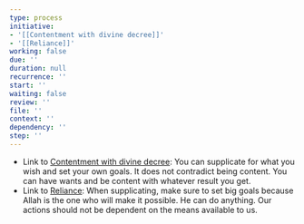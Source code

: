 ```yaml
---
type: process
initiative:
- '[[Contentment with divine decree]]'
- '[[Reliance]]'
working: false
due: ''
duration: null
recurrence: ''
start: ''
waiting: false
review: ''
file: ''
context: ''
dependency: ''
step: ''
---
```


* Link to [Contentment with divine decree](docs/sidebar1/Initiatives/good%20traits/Contentment%20with%20divine%20decree.md): You can supplicate for what you wish and set your own goals. It does not contradict being content. You can have wants and be content with whatever result you get.
* Link to [Reliance](docs/sidebar1/Initiatives/good%20traits/Reliance.md): When supplicating, make sure to set big goals because Allah is the one who will make it possible. He can do anything. Our actions should not be dependent on the means available to us.
